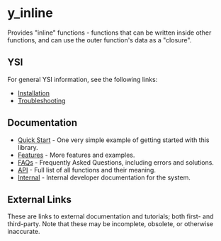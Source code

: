 # y_inline

Provides "inline" functions - functions that can be written inside other functions, and can use the outer function's data as a "closure".

## YSI

For general YSI information, see the following links:

* [Installation](../installation.md)
* [Troubleshooting](../troubleshooting.md)

## Documentation

* [Quick Start](y_inline/quick-start.md) - One very simple example of getting started with this library.
* [Features](y_inline/features.md) - More features and examples.
* [FAQs](y_inline/faqs.md) - Frequently Asked Questions, including errors and solutions.
* [API](y_inline/api.md) - Full list of all functions and their meaning.
* [Internal](y_inline/internal.md) - Internal developer documentation for the system.

## External Links

These are links to external documentation and tutorials; both first- and third-party.  Note that these may be incomplete, obsolete, or otherwise inaccurate.

